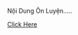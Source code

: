<!DOCTYPE html>
<html lang="en">
<head>
    <meta charset="UTF-8">
    <meta name="viewport" content="width=device-width, initial-scale=1.0">
    <title>Ôn Luyện IC3 Spark</title>
</head>
<body>
    <p>Nội Dung Ôn Luyện.....</p>
    <a href="./4th%20-%20Chủ%20đề%20A%20-%20Bài%201%20%20Các%20tính%20năng%20mà%20ai%20cũng%20phải%20biết%20(Published)/index.html">Click Here</a>
</body>
</html>
